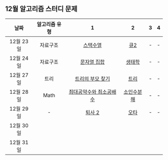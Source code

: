 ## 12월 알고리즘 스터디 문제

|   날짜    | 알고리즘 유형 |                                  1                                   |                             2                             |  3  |  4  |
| :-------: | :-----------: | :------------------------------------------------------------------: | :-------------------------------------------------------: | :-: | :-: |
| 12월 23일 |   자료구조    |           [스택수열](https://www.acmicpc.net/problem/1874)           |       [큐2](https://www.acmicpc.net/problem/18258)        |  -  |  -  |
| 12월 24일 |   자료구조    |         [문자열 집합](https://www.acmicpc.net/problem/14425)         |      [생태학](https://www.acmicpc.net/problem/4358)       |  -  |  -  |
| 12월 27일 |     트리      |      [트리의 부모 찾기](https://www.acmicpc.net/problem/11725)       |       [트리](https://www.acmicpc.net/problem/4256)        |  -  |  -  |
| 12월 28일 |     Math      |    [최대공약수와 최소공배수](https://www.acmicpc.net/problem/2609)   |    [소인수분해](https://www.acmicpc.net/problem/11653)    |  -  |  -  |
| 12월 29일 |       -       |            [퇴사 2](https://www.acmicpc.net/problem/15486)           |     [오타](https://www.acmicpc.net/problem/5875)          |  -  |  -  |
| 12월 30일 |               |                                                                      |                                                           |     |     |
| 12월 31일 |               |                                                                      |                                                           |     |     |

